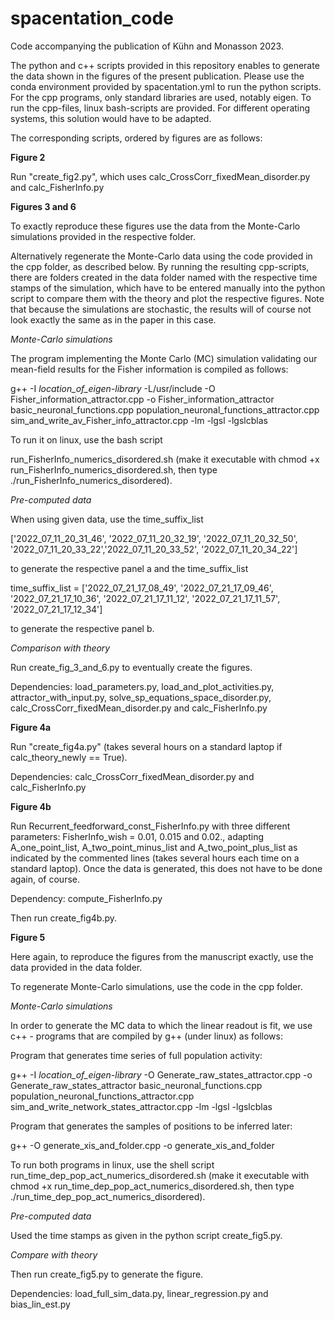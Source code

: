 # spacentation_code
Code accompanying the publication of Kühn and Monasson 2023.

The python and c++ scripts provided in this repository enables to generate the data shown in the figures of the present publication. Please use the conda environment provided by spacentation.yml to run the python scripts. For the cpp programs, only standard libraries are used, notably eigen. To run the cpp-files, linux bash-scripts are provided. For different operating systems, this solution would have to be adapted.

The corresponding scripts, ordered by figures are as follows:

**Figure 2**

Run "create_fig2.py", which uses calc_CrossCorr_fixedMean_disorder.py and calc_FisherInfo.py


**Figures 3 and 6**

To exactly reproduce these figures use the data from the Monte-Carlo simulations provided in the respective folder. 

Alternatively regenerate the Monte-Carlo data using the code provided in the cpp folder, as described below. By running the resulting cpp-scripts, there are folders created in the data folder named with the respective time stamps of the simulation, which have to be entered manually into the python script to compare them with the theory and plot the respective figures. Note that because the simulations are stochastic, the results will of course not look exactly the same as in the paper in this case.

*Monte-Carlo simulations* 

The program implementing the Monte Carlo (MC) simulation validating our mean-field results for the Fisher information is compiled as follows:

g++ -I *location_of_eigen-library* -L/usr/include -O Fisher_information_attractor.cpp -o Fisher_information_attractor basic_neuronal_functions.cpp population_neuronal_functions_attractor.cpp sim_and_write_av_Fisher_info_attractor.cpp -lm -lgsl -lgslcblas

To run it on linux, use the bash script

run_FisherInfo_numerics_disordered.sh (make it executable with chmod +x run_FisherInfo_numerics_disordered.sh, then type ./run_FisherInfo_numerics_disordered). 

*Pre-computed data*

When using given data, use the time_suffix_list

['2022_07_11_20_31_46', '2022_07_11_20_32_19', '2022_07_11_20_32_50', 
'2022_07_11_20_33_22','2022_07_11_20_33_52', '2022_07_11_20_34_22']

to generate the respective panel a
and the time_suffix_list

time_suffix_list = ['2022_07_21_17_08_49', '2022_07_21_17_09_46', '2022_07_21_17_10_36', 
                    '2022_07_21_17_11_12', '2022_07_21_17_11_57', '2022_07_21_17_12_34']

to generate the respective panel b.

*Comparison with theory*

Run create_fig_3_and_6.py to eventually create the figures.

Dependencies: load_parameters.py, load_and_plot_activities.py, attractor_with_input.py, solve_sp_equations_space_disorder.py, calc_CrossCorr_fixedMean_disorder.py and calc_FisherInfo.py


**Figure 4a**

Run "create_fig4a.py" (takes several hours on a standard laptop if calc_theory_newly == True). 

Dependencies: calc_CrossCorr_fixedMean_disorder.py and calc_FisherInfo.py


**Figure 4b**

Run Recurrent_feedforward_const_FisherInfo.py with three different parameters: FisherInfo_wish = 0.01, 0.015 and 0.02., adapting A_one_point_list, A_two_point_minus_list and A_two_point_plus_list as indicated by the commented lines (takes several hours each time on a standard laptop). Once the data is generated, this does not have to be done again, of course.

Dependency: compute_FisherInfo.py

Then run create_fig4b.py.


**Figure 5**

Here again, to reproduce the figures from the manuscript exactly, use the data provided in the data folder.

To regenerate Monte-Carlo simulations, use the code in the cpp folder.

*Monte-Carlo simulations*

In order to generate the MC data to which the linear readout is fit, we use c++ - programs that are compiled by g++ (under linux) as follows:

Program that generates time series of full population activity:

g++ -I *location_of_eigen-library* -O Generate_raw_states_attractor.cpp -o Generate_raw_states_attractor basic_neuronal_functions.cpp population_neuronal_functions_attractor.cpp sim_and_write_network_states_attractor.cpp -lm -lgsl -lgslcblas

Program that generates the samples of positions to be inferred later:

g++  -O generate_xis_and_folder.cpp -o generate_xis_and_folder

To run both programs in linux, use the shell script run_time_dep_pop_act_numerics_disordered.sh (make it executable with chmod +x run_time_dep_pop_act_numerics_disordered.sh, then type ./run_time_dep_pop_act_numerics_disordered). 

*Pre-computed data*

Used the time stamps as given in the python script create_fig5.py.

*Compare with theory*

Then run create_fig5.py to generate the figure. 

Dependencies: load_full_sim_data.py, linear_regression.py and bias_lin_est.py
